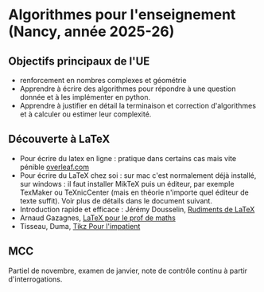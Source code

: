 Algorithmes pour l'enseignement
(Nancy, année 2025-26)
========================


Objectifs principaux de l'UE
---

- renforcement en nombres complexes et géométrie
- Apprendre à écrire des algorithmes pour répondre à une question donnée et à les implémenter en python.
- Apprendre à justifier en détail la terminaison et correction d'algorithmes et à calculer ou estimer leur complexité. 

Découverte à LaTeX
---

- Pour écrire du latex en ligne : pratique dans certains cas mais vite pénible [overleaf.com](https://www.overleaf.com)
- Pour écrire du LaTeX chez soi : sur mac c'est normalement déjà installé, sur windows : il faut installer MikTeX puis un éditeur, par exemple TexMaker ou TeXnicCenter (mais en théorie n'importe quel éditeur de texte suffit). Voir plus de détails dans le document suivant.
- Introduction rapide et efficace : Jérémy Dousselin, [Rudiments de LaTeX](LaTeX/Dousselin_rudiments_LaTeX.pdf)
- Arnaud Gazagnes, [LaTeX pour le prof de maths](LaTeX/Gazagnes_LaTeX_pour_le_prof_de_maths.pdf)
- Tisseau, Duma, [Tikz Pour l'impatient](LaTeX/Tisseau_Duma_TikZ_impatient.pdf)



MCC
---

Partiel de novembre, examen de janvier, note de contrôle continu à partir d'interrogations.
